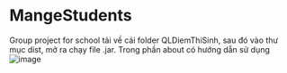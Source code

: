 # MangeStudents
Group project for school
tải về cái folder QLDiemThiSinh, sau đó vào thư mục dist, mở ra chạy file .jar. Trong phần about có hướng dẫn sử dụng
![image](https://github.com/user-attachments/assets/7365825a-e444-4885-9cb8-be680fe7d177)
